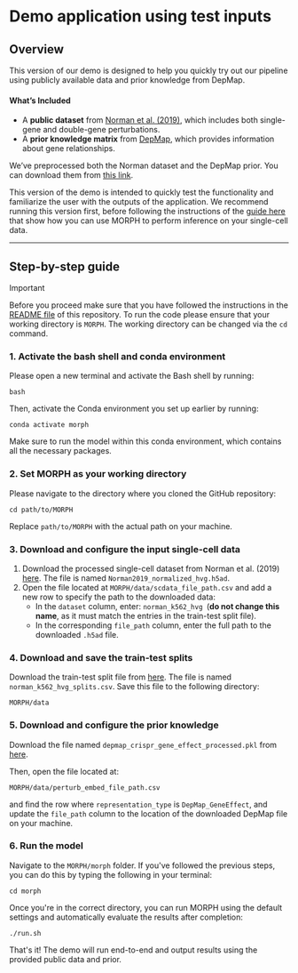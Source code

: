 # Demo application using test inputs

## Overview

This version of our demo is designed to help you quickly try out our pipeline using publicly available data and prior knowledge from DepMap.

#### What’s Included
- A **public dataset** from [Norman et al. (2019)](https://www.science.org/doi/10.1126/science.aax4438), which includes both single-gene and double-gene perturbations.
- A **prior knowledge matrix** from [DepMap](https://depmap.org/portal), which provides information about gene relationships.

We’ve preprocessed both the Norman dataset and the DepMap prior. You can download them from [this link](https://drive.google.com/drive/folders/1TQJE281q4xH7HcNHMg1v0urD99EDj5bO?usp=drive_link).

This version of the demo is intended to quickly test the functionality and familiarize the user with the outputs of the application. We recommend running this version first, before following the instructions of the [guide here](user_demo.md) that show how you can use MORPH to perform inference on your single-cell data.

---

## Step-by-step guide

> [!IMPORTANT]
> Before you proceed make sure that you have followed the instructions in the [README file](README.md) of this repository.
> To run the code please ensure that your working directory is ``MORPH``. The working directory can be changed via the ``cd`` command.

### 1. Activate the bash shell and conda environment
Please open a new terminal and activate the Bash shell by running:
```
bash
```

Then, activate the Conda environment you set up earlier by running:
```
conda activate morph
```
Make sure to run the model within this conda environment, which contains all the necessary packages.

### 2. Set MORPH as your working directory
Please navigate to the directory where you cloned the GitHub repository:
```
cd path/to/MORPH
```
Replace `path/to/MORPH` with the actual path on your machine.

### 3. Download and configure the input single-cell data
1. Download the processed single-cell dataset from Norman et al. (2019) [here](https://drive.google.com/drive/folders/1TQJE281q4xH7HcNHMg1v0urD99EDj5bO?usp=drive_link). The file is named `Norman2019_normalized_hvg.h5ad`.
2. Open the file located at `MORPH/data/scdata_file_path.csv` and add a new row to specify the path to the downloaded data:
    - In the `dataset` column, enter: `norman_k562_hvg `(**do not change this name**, as it must match the entries in the train-test split file).
    - In the corresponding `file_path` column, enter the full path to the downloaded `.h5ad` file.

### 4. Download and save the train-test splits
Download the train-test split file from [here](https://drive.google.com/drive/folders/1TQJE281q4xH7HcNHMg1v0urD99EDj5bO?usp=drive_link). The file is named `norman_k562_hvg_splits.csv`. Save this file to the following directory:
```
MORPH/data
```

### 5. Download and configure the prior knowledge
Download the file named `depmap_crispr_gene_effect_processed.pkl` from [here](https://drive.google.com/drive/folders/1TQJE281q4xH7HcNHMg1v0urD99EDj5bO?usp=drive_link).

Then, open the file located at:
```
MORPH/data/perturb_embed_file_path.csv
```
and find the row where `representation_type` is `DepMap_GeneEffect`, and update the `file_path` column to the location of the downloaded DepMap file on your machine.

### 6. Run the model
Navigate to the `MORPH/morph` folder. If you've followed the previous steps, you can do this by typing the following in your terminal:
```
cd morph
```
Once you're in the correct directory, you can run MORPH using the default settings and automatically evaluate the results after completion:
```
./run.sh
```

That's it! The demo will run end-to-end and output results using the provided public data and prior.